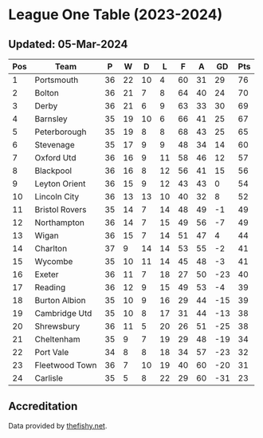 # League One Table (2023-2024)
## Updated: 05-Mar-2024

| Pos | Team | P | W | D | L | F | A | GD | Pts |
| --- | --- | --- | --- | --- | --- | --- | --- | --- | --- |
| 1 | Portsmouth | 36 | 22 | 10 | 4 | 60 | 31 | 29 | 76 |
| 2 | Bolton | 36 | 21 | 7 | 8 | 64 | 40 | 24 | 70 |
| 3 | Derby | 36 | 21 | 6 | 9 | 63 | 33 | 30 | 69 |
| 4 | Barnsley | 35 | 19 | 10 | 6 | 66 | 41 | 25 | 67 |
| 5 | Peterborough | 35 | 19 | 8 | 8 | 68 | 43 | 25 | 65 |
| 6 | Stevenage | 35 | 17 | 9 | 9 | 48 | 34 | 14 | 60 |
| 7 | Oxford Utd | 36 | 16 | 9 | 11 | 58 | 46 | 12 | 57 |
| 8 | Blackpool | 36 | 16 | 8 | 12 | 56 | 41 | 15 | 56 |
| 9 | Leyton Orient | 36 | 15 | 9 | 12 | 43 | 43 | 0 | 54 |
| 10 | Lincoln City | 36 | 13 | 13 | 10 | 40 | 32 | 8 | 52 |
| 11 | Bristol Rovers | 35 | 14 | 7 | 14 | 48 | 49 | -1 | 49 |
| 12 | Northampton | 36 | 14 | 7 | 15 | 49 | 56 | -7 | 49 |
| 13 | Wigan | 36 | 15 | 7 | 14 | 51 | 47 | 4 | 44 |
| 14 | Charlton | 37 | 9 | 14 | 14 | 53 | 55 | -2 | 41 |
| 15 | Wycombe | 35 | 10 | 11 | 14 | 45 | 48 | -3 | 41 |
| 16 | Exeter | 36 | 11 | 7 | 18 | 27 | 50 | -23 | 40 |
| 17 | Reading | 36 | 12 | 9 | 15 | 49 | 53 | -4 | 39 |
| 18 | Burton Albion | 35 | 10 | 9 | 16 | 29 | 44 | -15 | 39 |
| 19 | Cambridge Utd | 35 | 10 | 8 | 17 | 31 | 44 | -13 | 38 |
| 20 | Shrewsbury | 36 | 11 | 5 | 20 | 26 | 51 | -25 | 38 |
| 21 | Cheltenham | 35 | 9 | 7 | 19 | 29 | 48 | -19 | 34 |
| 22 | Port Vale | 34 | 8 | 8 | 18 | 34 | 57 | -23 | 32 |
| 23 | Fleetwood Town | 36 | 7 | 10 | 19 | 40 | 60 | -20 | 31 |
| 24 | Carlisle | 35 | 5 | 8 | 22 | 29 | 60 | -31 | 23 |

## Accreditation 

Data provided by [thefishy.net](https://www.thefishy.net/).